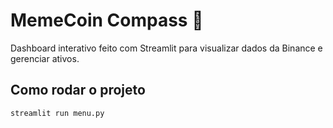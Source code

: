 # MemeCoin Compass 🧭

Dashboard interativo feito com Streamlit para visualizar dados da Binance e gerenciar ativos.

## Como rodar o projeto

```bash
streamlit run menu.py
